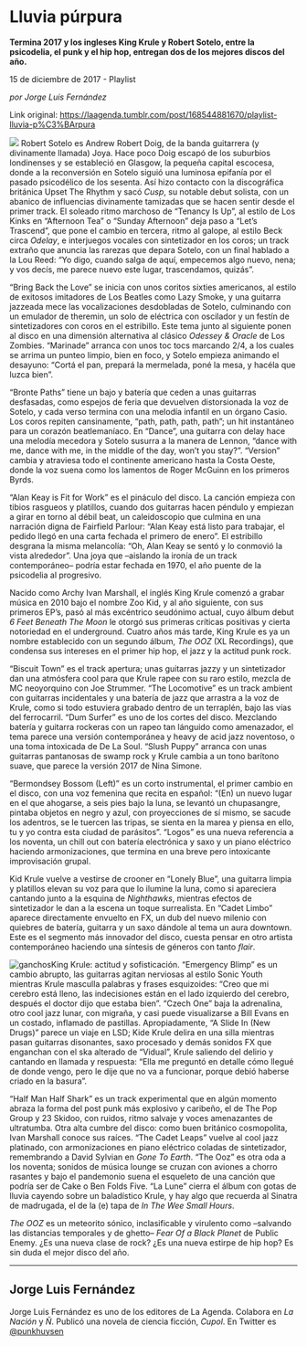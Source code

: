 # Lluvia púrpura

**Termina 2017 y los ingleses King Krule y Robert Sotelo, entre la psicodelia, el punk y el hip hop, entregan dos de los mejores discos del año.**

15 de diciembre de 2017 - Playlist

_por Jorge Luis Fernández_

Link original: https://laagenda.tumblr.com/post/168544881670/playlist-lluvia-p%C3%BArpura

![](https://64.media.tumblr.com/27e8bdcf31b6da2de74dc1f74c6689a8/tumblr_inline_pk0qtpoCm31t6q87u_500.jpg)
Robert Sotelo es Andrew Robert Doig, de la banda guitarrera (y divinamente llamada) Joya. Hace poco Doig escapó de los suburbios londinenses y se estableció en Glasgow, la pequeña capital escocesa, donde a la reconversión en Sotelo siguió una luminosa epifanía por el pasado psicodélico de los sesenta. Así hizo contacto con la discográfica británica Upset The Rhythm y sacó *Cusp*, su notable debut solista, con un abanico de influencias divinamente tamizadas que se hacen sentir desde el primer track. El soleado ritmo marchoso de “Tenancy Is Up”, al estilo de Los Kinks en “Afternoon Tea” o “Sunday Afternoon” deja paso a “Let’s Trascend”, que pone el cambio en tercera, ritmo al galope, al estilo Beck circa *Odelay*, e interjuegos vocales con sintetizador en los coros; un track extraño que anuncia las rarezas que depara Sotelo, con un final hablado a la Lou Reed: “Yo digo, cuando salga de aquí, empecemos algo nuevo, nena; y vos decís, me parece nuevo este lugar, trascendamos, quizás”. 

“Bring Back the Love” se inicia con unos coritos sixties americanos, al estilo de exitosos imitadores de Los Beatles como Lazy Smoke, y una guitarra jazzeada mece las vocalizaciones desdobladas de Sotelo, culminando con un emulador de theremin, un solo de eléctrica con oscilador y un festín de sintetizadores con coros en el estribillo. Este tema junto al siguiente ponen al disco en una dimensión alternativa al clásico *Odessey & Oracle* de Los Zombies. “Marinade” arranca con unos toc tocs marcando 2/4, a los cuales se arrima un punteo limpio, bien en foco, y Sotelo empieza animando el desayuno: “Cortá el pan, prepará la mermelada, poné la mesa, y hacéla que luzca bien”. 

 “Bronte Paths” tiene un bajo y batería que ceden a unas guitarras desfasadas, como espejos de feria que devuelven distorsionada la voz de Sotelo, y cada verso termina con una melodía infantil en un órgano Casio. Los coros repiten cansinamente, “path, path, path, path”; un hit instantáneo para un corazón beatlemaníaco. En “Dance”, una guitarra con delay hace una melodía mecedora y Sotelo susurra a la manera de Lennon, “dance with me, dance with me, in the middle of the day, won’t you stay?”. “Version” cambia y atraviesa todo el continente americano hasta la Costa Oeste, donde la voz suena como los lamentos de Roger McGuinn en los primeros Byrds. 

 “Alan Keay is Fit for Work” es el pináculo del disco. La canción empieza con tibios rasgueos y platillos, cuando dos guitarras hacen péndulo y empiezan a girar en torno al débil beat, un caleidoscopio que culmina en una narración digna de Fairfield Parlour: “Alan Keay está listo para trabajar, el pedido llegó en una carta fechada el primero de enero”. El estribillo desgrana la misma melancolía: “Oh, Alan Keay se sentó y lo conmovió la vista alrededor”. Una joya que –aislando la ironía de un track contemporáneo– podría estar fechada en 1970, el año puente de la psicodelia al progresivo. 

  
Nacido como Archy Ivan Marshall, el inglés King Krule comenzó a grabar música en 2010 bajo el nombre Zoo Kid, y al año siguiente, con sus primeros EP’s, pasó al más excéntrico seudónimo actual, cuyo álbum debut *6 Feet Beneath The Moon* le otorgó sus primeras críticas positivas y cierta notoriedad en el underground. Cuatro años más tarde, King Krule es ya un nombre establecido con un segundo álbum, *The OOZ* (XL Recordings), que condensa sus intereses en el primer hip hop, el jazz y la actitud punk rock. 

 “Biscuit Town” es el track apertura; unas guitarras jazzy y un sintetizador dan una atmósfera cool para que Krule rapee con su raro estilo, mezcla de MC neoyorquino con Joe Strummer. “The Locomotive” es un track ambient con guitarras incidentales y una batería de jazz que arrastra a la voz de Krule, como si todo estuviera grabado dentro de un terraplén, bajo las vías del ferrocarril. “Dum Surfer” es uno de los cortes del disco. Mezclando batería y guitarra rockeras con un rapeo tan lánguido como amenazador, el tema parece una versión contemporánea y heavy de acid jazz noventoso, o una toma intoxicada de De La Soul. “Slush Puppy” arranca con unas guitarras pantanosas de swamp rock y Krule cambia a un tono barítono suave, que parece la versión 2017 de Nina Simone. 

 “Bermondsey Bossom (Left)” es un corto instrumental, el primer cambio en el disco, con una voz femenina que recita en español: “(En) un nuevo lugar en el que ahogarse, a seis pies bajo la luna, se levantó un chupasangre, pintaba objetos en negro y azul, con proyecciones de sí mismo, se sacude los adentros, se le tuercen las tripas, se sienta en la marea y piensa en ello, tu y yo contra esta ciudad de parásitos”. “Logos” es una nueva referencia a los noventa, un chill out con batería electrónica y saxo y un piano eléctrico haciendo armonizaciones, que termina en una breve pero intoxicante improvisación grupal. 

Kid Krule vuelve a vestirse de crooner en “Lonely Blue”, una guitarra limpia y platillos elevan su voz para que lo ilumine la luna, como si apareciera cantando junto a la esquina de *Nighthawks*, mientras efectos de sintetizador le dan a la escena un toque surrealista. En “Cadet Limbo” aparece directamente envuelto en FX, un dub del nuevo milenio con quiebres de batería, guitarra y un saxo dándole al tema un aura downtown. Este es el segmento más innovador del disco, cuesta pensar en otro artista contemporáneo haciendo una síntesis de géneros con tanto *flair*. 

![ganchos](https://64.media.tumblr.com/bc561546acd0d21039cd81fedd3a3a1b/tumblr_inline_pk0qtpoUZG1t6q87u_500.jpg)King Krule: actitud y sofisticación. “Emergency Blimp” es un cambio abrupto, las guitarras agitan nerviosas al estilo Sonic Youth mientras Krule masculla palabras y frases esquizoides: “Creo que mi cerebro está lleno, las indecisiones están en el lado izquierdo del cerebro, después el doctor dijo que estaba bien”. “Czech One” baja la adrenalina, otro cool jazz lunar, con migraña, y casi puede visualizarse a Bill Evans en un costado, inflamado de pastillas. Apropiadamente, “A Slide In (New Drugs)” parece un viaje en LSD; Kide Krule delira en una silla mientras pasan guitarras disonantes, saxo procesado y demás sonidos FX que enganchan con el ska alterado de “Vidual”, Krule saliendo del delirio y cantando en llamada y respuesta: “Ella me preguntó en detalle cómo llegué de donde vengo, pero le dije que no va a funcionar, porque debió haberse criado en la basura”. 

 “Half Man Half Shark” es un track experimental que en algún momento abraza la forma del post punk más explosivo y caribeño, el de The Pop Group y 23 Skidoo, con ruidos, ritmo salvaje y voces amenazantes de ultratumba. Otra alta cumbre del disco: como buen británico cosmopolita, Ivan Marshall conoce sus raíces. “The Cadet Leaps” vuelve al cool jazz platinado, con armonizaciones en piano eléctrico coladas de sintetizador, remembrando a David Sylvian en *Gone To Earth*. “The Ooz” es otra oda a los noventa; sonidos de música lounge se cruzan con aviones a chorro rasantes y bajo el pandemonio suena el esqueleto de una canción que podría ser de Cake o Ben Folds Five. “La Lune” cierra el álbum con gotas de lluvia cayendo sobre un baladístico Krule, y hay algo que recuerda al Sinatra de madrugada, el de la (e) tapa de *In The Wee Small Hours*. 

*The OOZ* es un meteorito sónico, inclasificable y virulento como –salvando las distancias temporales y de ghetto– *Fear Of a Black Planet* de Public Enemy. ¿Es una nueva clase de rock? ¿Es una nueva estirpe de hip hop? Es sin duda el mejor disco del año. 

  




---

Jorge Luis Fernández
--------------------

 Jorge Luis Fernández es uno de los editores de La Agenda. Colabora en *La Nación* y *Ñ*. Publicó una novela de ciencia ficción, *Cupol*. En Twitter es [@punkhuysen](https://twitter.com/punkhuysen) 

